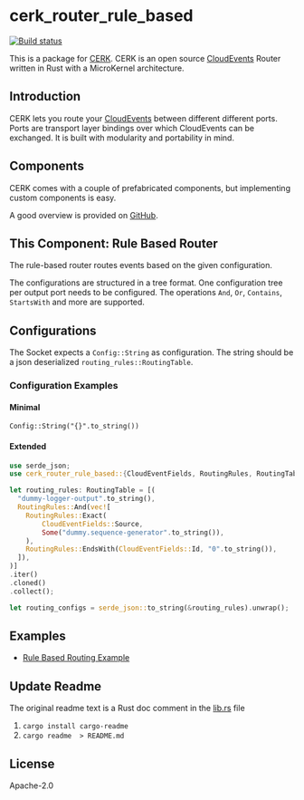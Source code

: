 # cerk_router_rule_based

[![Build status](https://badge.buildkite.com/4494e29d5f2c47e3fe998af46dff78a447800a76a68024e392.svg?branch=master)](https://buildkite.com/ce-rust/cerk)


This is a package for [CERK](https://github.com/ce-rust/cerk).
CERK is an open source [CloudEvents](https://github.com/cloudevents/spec) Router written in Rust with a MicroKernel architecture.

## Introduction

CERK lets you route your [CloudEvents](https://github.com/cloudevents/spec) between different different ports.
Ports are transport layer bindings over which CloudEvents can be exchanged.
It is built with modularity and portability in mind.

## Components

CERK comes with a couple of prefabricated components, but implementing custom components is easy.

A good overview is provided on [GitHub](https://github.com/ce-rust/cerk/).

## This Component: Rule Based Router

The rule-based router routes events based on the given configuration.

The configurations are structured in a tree format.
One configuration tree per output port needs to be configured.
The operations `And`, `Or`, `Contains`, `StartsWith` and more are supported.

## Configurations

The Socket expects a `Config::String` as configuration.
The string should be a json deserialized `routing_rules::RoutingTable`.

### Configuration Examples

#### Minimal

`Config::String("{}".to_string())`

#### Extended

```rust
use serde_json;
use cerk_router_rule_based::{CloudEventFields, RoutingRules, RoutingTable};

let routing_rules: RoutingTable = [(
  "dummy-logger-output".to_string(),
  RoutingRules::And(vec![
    RoutingRules::Exact(
        CloudEventFields::Source,
        Some("dummy.sequence-generator".to_string()),
    ),
    RoutingRules::EndsWith(CloudEventFields::Id, "0".to_string()),
  ]),
)]
.iter()
.cloned()
.collect();

let routing_configs = serde_json::to_string(&routing_rules).unwrap();
```

## Examples

* [Rule Based Routing Example](https://github.com/ce-rust/cerk/tree/master/examples/examples/src/rule_based_routing)



## Update Readme

The original readme text is a Rust doc comment in the [lib.rs](./src/lib.rs) file

1. `cargo install cargo-readme`
2. `cargo readme  > README.md`

## License

Apache-2.0
